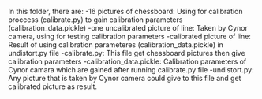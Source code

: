 In this folder, there are:
-16 pictures of chessboard: Using for calibration proccess (calibrate.py) to gain calibration parameters (calibration_data.pickle)
-one uncalibrated picture of line: Taken by Cynor camera, using for testing calibration parameters
-calibrated picture of line: Result of using calibration parameteres (calibration_data.pickle) in undistort.py file
-calibrate.py: This file get chessboard pictures then give calibration parameters
-calibration_data.pickle: Calibration parameters of Cynor camara which are gained after running calibrate.py file
-undistort.py: Any picture that is taken by Cynor camera could give to this file and get calibrated picture as result.
